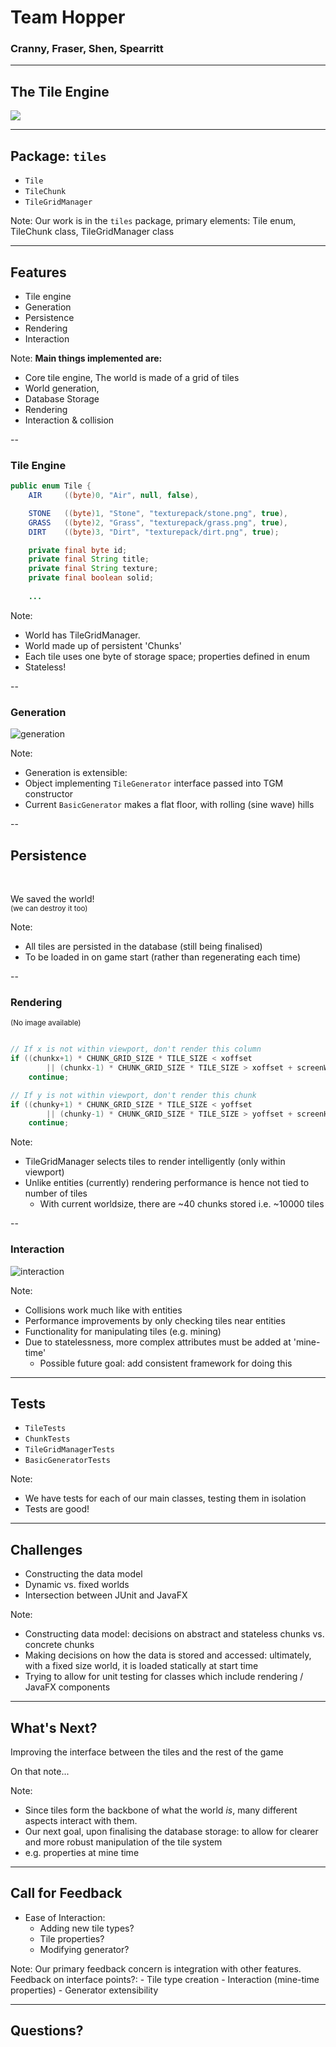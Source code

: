 # Team Hopper
### Cranny, Fraser, Shen, Spearritt

---

## The Tile Engine


<img src="media/stone.png" class="pixely"></img>


---

## Package: `tiles`

- `Tile`
- `TileChunk`
- `TileGridManager`

Note:
Our work is in the `tiles` package, primary elements: Tile enum, TileChunk class, TileGridManager class

---

## Features

- Tile engine
- Generation
- Persistence
- Rendering
- Interaction

Note:
**Main things implemented are:**
- Core tile engine, The world is made of a grid of tiles
- World generation,
- Database Storage
- Rendering
- Interaction & collision

--

### Tile Engine

```java
public enum Tile {
    AIR     ((byte)0, "Air", null, false),

    STONE   ((byte)1, "Stone", "texturepack/stone.png", true),
    GRASS   ((byte)2, "Grass", "texturepack/grass.png", true),
    DIRT    ((byte)3, "Dirt", "texturepack/dirt.png", true);

    private final byte id;
    private final String title;
    private final String texture;
    private final boolean solid;
	
	...
```

Note:
- World has TileGridManager.
- World made up of persistent 'Chunks'
- Each tile uses one byte of storage space; properties defined in enum
- Stateless!

--

### Generation

![generation](media/generation.png)

Note:
- Generation is extensible:
 - Object implementing `TileGenerator` interface passed into TGM constructor
 - Current `BasicGenerator` makes a flat floor, with rolling (sine wave) hills


--

## Persistence

<br/>

We saved the world!<br/>
<small>(we can destroy it too)</small>

Note:
- All tiles are persisted in the database (still being finalised)
- To be loaded in on game start (rather than regenerating each time)

--

### Rendering
<small>(No image available)</small>

```java

// If x is not within viewport, don't render this column
if ((chunkx+1) * CHUNK_GRID_SIZE * TILE_SIZE < xoffset
		|| (chunkx-1) * CHUNK_GRID_SIZE * TILE_SIZE > xoffset + screenWidth)
	continue;

// If y is not within viewport, don't render this chunk
if ((chunky+1) * CHUNK_GRID_SIZE * TILE_SIZE < yoffset
		|| (chunky-1) * CHUNK_GRID_SIZE * TILE_SIZE > yoffset + screenHeight)
	continue;

```

Note: 
- TileGridManager selects tiles to render intelligently (only within viewport)
- Unlike entities (currently) rendering performance is hence not tied to number of tiles
  - With current worldsize, there are ~40 chunks stored i.e. ~10000 tiles

--

### Interaction

![interaction](media/interaction.png)

Note:
- Collisions work much like with entities
 - Performance improvements by only checking tiles near entities
- Functionality for manipulating tiles (e.g. mining)
- Due to statelessness, more complex attributes must be added at 'mine-time'
  - Possible future goal: add consistent framework for doing this

---

## Tests

- `TileTests`
- `ChunkTests`
- `TileGridManagerTests`
- `BasicGeneratorTests`

Note:
- We have tests for each of our main classes, testing them in isolation
- Tests are good!

---

## Challenges

- Constructing the data model
- Dynamic vs. fixed worlds
- Intersection between JUnit and JavaFX

Note:
- Constructing data model: decisions on abstract and stateless chunks vs. concrete chunks
- Making decisions on how the data is stored and accessed: ultimately, with a fixed size world, it is loaded statically at start time
- Trying to allow for unit testing for classes which include rendering / JavaFX components

---

## What's Next?

Improving the interface between the tiles and the rest of the game

On that note...

Note:
- Since tiles form the backbone of what the world *is*, many different aspects interact with them.
- Our next goal, upon finalising the database storage: to allow for clearer and more robust manipulation of the tile system
 - e.g. properties at mine time

---

## Call for Feedback

- Ease of Interaction:
  - Adding new tile types?
  - Tile properties?
  - Modifying generator?
 
Note:
Our primary feedback concern is integration with other features. Feedback on interface points?:
	- Tile type creation
	- Interaction (mine-time properties)
	- Generator extensibility
	
---

## Questions?